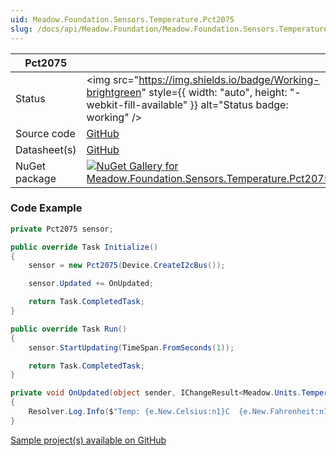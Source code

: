 ```yaml
---
uid: Meadow.Foundation.Sensors.Temperature.Pct2075
slug: /docs/api/Meadow.Foundation/Meadow.Foundation.Sensors.Temperature.Pct2075
---
```


| Pct2075 | |
|--------|--------|
| Status | <img src="https://img.shields.io/badge/Working-brightgreen" style={{ width: "auto", height: "-webkit-fill-available" }} alt="Status badge: working" /> |
| Source code | [GitHub](https://github.com/WildernessLabs/Meadow.Foundation/tree/main/Source/Meadow.Foundation.Peripherals/Sensors.Temperature.Pct2075) |
| Datasheet(s) | [GitHub](https://github.com/WildernessLabs/Meadow.Foundation/tree/main/Source/Meadow.Foundation.Peripherals/Sensors.Temperature.Pct2075/Datasheet) |
| NuGet package | <a href="https://www.nuget.org/packages/Meadow.Foundation.Sensors.Temperature.Pct2075/" target="_blank"><img src="https://img.shields.io/nuget/v/Meadow.Foundation.Sensors.Temperature.Pct2075.svg?label=Meadow.Foundation.Sensors.Temperature.Pct2075" alt="NuGet Gallery for Meadow.Foundation.Sensors.Temperature.Pct2075" /></a> |
### Code Example

```csharp
private Pct2075 sensor;

public override Task Initialize()
{
    sensor = new Pct2075(Device.CreateI2cBus());

    sensor.Updated += OnUpdated;

    return Task.CompletedTask;
}

public override Task Run()
{
    sensor.StartUpdating(TimeSpan.FromSeconds(1));

    return Task.CompletedTask;
}

private void OnUpdated(object sender, IChangeResult<Meadow.Units.Temperature> e)
{
    Resolver.Log.Info($"Temp: {e.New.Celsius:n1}C  {e.New.Fahrenheit:n1}F");
}

```

[Sample project(s) available on GitHub](https://github.com/WildernessLabs/Meadow.Foundation/tree/main/Source/Meadow.Foundation.Peripherals/Sensors.Temperature.Pct2075/Samples/Pct2075_Sample)


